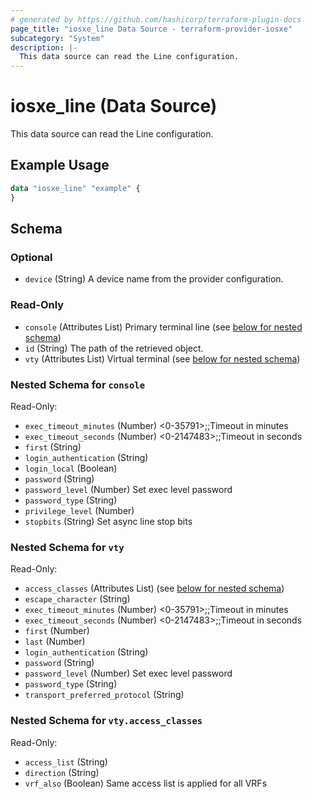 ```yaml
---
# generated by https://github.com/hashicorp/terraform-plugin-docs
page_title: "iosxe_line Data Source - terraform-provider-iosxe"
subcategory: "System"
description: |-
  This data source can read the Line configuration.
---
```


# iosxe_line (Data Source)

This data source can read the Line configuration.

## Example Usage

```terraform
data "iosxe_line" "example" {
}
```

<!-- schema generated by tfplugindocs -->
## Schema

### Optional

- `device` (String) A device name from the provider configuration.

### Read-Only

- `console` (Attributes List) Primary terminal line (see [below for nested schema](#nestedatt--console))
- `id` (String) The path of the retrieved object.
- `vty` (Attributes List) Virtual terminal (see [below for nested schema](#nestedatt--vty))

<a id="nestedatt--console"></a>
### Nested Schema for `console`

Read-Only:

- `exec_timeout_minutes` (Number) <0-35791>;;Timeout in minutes
- `exec_timeout_seconds` (Number) <0-2147483>;;Timeout in seconds
- `first` (String)
- `login_authentication` (String)
- `login_local` (Boolean)
- `password` (String)
- `password_level` (Number) Set exec level password
- `password_type` (String)
- `privilege_level` (Number)
- `stopbits` (String) Set async line stop bits


<a id="nestedatt--vty"></a>
### Nested Schema for `vty`

Read-Only:

- `access_classes` (Attributes List) (see [below for nested schema](#nestedatt--vty--access_classes))
- `escape_character` (String)
- `exec_timeout_minutes` (Number) <0-35791>;;Timeout in minutes
- `exec_timeout_seconds` (Number) <0-2147483>;;Timeout in seconds
- `first` (Number)
- `last` (Number)
- `login_authentication` (String)
- `password` (String)
- `password_level` (Number) Set exec level password
- `password_type` (String)
- `transport_preferred_protocol` (String)

<a id="nestedatt--vty--access_classes"></a>
### Nested Schema for `vty.access_classes`

Read-Only:

- `access_list` (String)
- `direction` (String)
- `vrf_also` (Boolean) Same access list is applied for all VRFs
